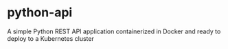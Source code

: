 # python-api

A simple Python REST API application containerized in Docker and ready to deploy to a Kubernetes cluster
